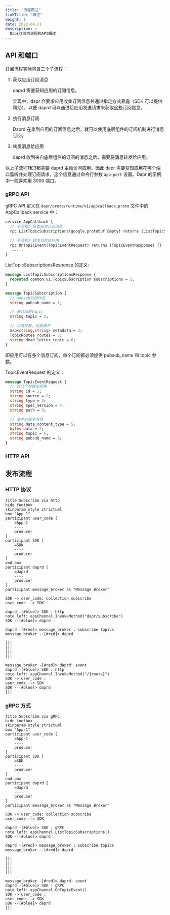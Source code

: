 ```yaml
---
title: "流程概述"
linkTitle: "概述"
weight: 1
date: 2022-04-21
description: >
  Dapr订阅的流程和API概述
---
```



## API 和端口

订阅流程实际包含三个子流程：

1. 获取应用订阅消息

   daprd 需要获知应用的订阅信息。

   实现中，dapr 会要求应用收集订阅信息并通过指定方式暴露（SDK 可以提供帮助），以便 daprd 可以通过给应用发送请求来获取这些订阅信息。

2. 执行消息订阅

   Daprd 在拿到应用的订阅信息之后，就可以使用底层组件的订阅机制进行消息订阅。

3. 转发消息给应用

   daprd 收到来自底层组件的订阅的消息之后，需要将消息转发给应用。

以上子流程1和3都需要 daprd 主动访问应用，因此 dapr 需要获知应用在哪个端口监听并处理订阅请求，这个信息通过命令行参数 `app-port` 设置。Dapr 的示例中一般喜欢用 3000 端口。

### gRPC API

gRPC API 定义在 `dapr/proto/runtime/v1/appcallback.proto` 文件中的 AppCallback service 中：

```protobuf
service AppCallback {
  // 子流程1:获取应用订阅消息
  rpc ListTopicSubscriptions(google.protobuf.Empty) returns (ListTopicSubscriptionsResponse) {}

  // 子流程3:转发消息给应用
  rpc OnTopicEvent(TopicEventRequest) returns (TopicEventResponse) {}
  ......
}
```

ListTopicSubscriptionsResponse 的定义:

```protobuf
message ListTopicSubscriptionsResponse {
  repeated common.v1.TopicSubscription subscriptions = 1;
}

message TopicSubscription {
  // pubsub的组件名
  string pubsub_name = 1;

  // 要订阅的topic
  string topic = 2;

  // 可选参数，后面展开
  map<string,string> metadata = 3;
  TopicRoutes routes = 5;
  string dead_letter_topic = 6;
}
```

即应用可以有多个消息订阅，每个订阅都必须提供 pubsub_name 和 topic 参数。

TopicEventRequest 的定义：

```protobuf
message TopicEventRequest {
  // 这几个参数先忽略
  string id = 1;
  string source = 2;
  string type = 3;
  string spec_version = 4;
  string path = 9;

  // 事件的基本信息
  string data_content_type = 5;
  bytes data = 7;
  string topic = 6;
  string pubsub_name = 8;
}
```

### HTTP API



## 发布流程


### HTTP 协议

```plantuml
title Subscribe via http
hide footbox
skinparam style strictuml
box "App-1"
participant user_code [
    =App-1
    ----
    producer
]
participant SDK [
    =SDK
    ----
    producer
]
end box
participant daprd [
    =daprd
    ----
    producer
]
participant message_broker as "Message Broker"

SDK -> user_code: collection subscribe
user_code --> SDK

daprd -[#blue]> SDK : http
note left: appChannel.InvokeMethod("dapr/subscribe")
SDK --[#blue]> daprd : 

daprd -[#red]> message_broker : subscribe topics
message_broker --[#red]> daprd

|||
|||
|||
|||

message_broker -[#red]> daprd: event
daprd -[#blue]> SDK : http
note left: appChannel.InvokeMethod("/{route}")
SDK -> user_code : 
user_code --> SDK
SDK --[#blue]> daprd
|||
```


### gRPC 方式

```plantuml
title Subscribe via gRPC
hide footbox
skinparam style strictuml
box "App-1"
participant user_code [
    =App-1
    ----
    producer
]
participant SDK [
    =SDK
    ----
    producer
]
end box
participant daprd [
    =daprd
    ----
    producer
]
participant message_broker as "Message Broker"

SDK -> user_code: collection subscribe
user_code --> SDK

daprd -[#blue]> SDK : gRPC
note left: appChannel.ListTopicSubscriptions()
SDK --[#blue]> daprd : 

daprd -[#red]> message_broker : subscribe topics
message_broker --[#red]> daprd

|||
|||
|||
|||

message_broker -[#red]> daprd: event
daprd -[#blue]> SDK : gRPC
note left: appChannel.OnTopicEvent()
SDK -> user_code : 
user_code --> SDK
SDK --[#blue]> daprd
|||
```



